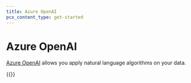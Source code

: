 ```yaml
---
title: Azure OpenAI
pcx_content_type: get-started
---
```


# Azure OpenAI
[Azure OpenAI](https://azure.microsoft.com/en-gb/products/ai-services/openai-service/) allows you apply natural language algorithms on your data.

{{<render file="_azureopenai.md">}}